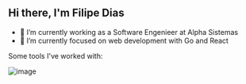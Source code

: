 ## Hi there, I'm Filipe Dias

- 🔭 I’m currently working as a Software Engenieer at Alpha Sistemas
- 🌱 I’m currently focused on web development with Go and React

Some tools I've worked with:

![image](https://skillicons.dev/icons?i=git,nodejs,react,remix,svelte,go,dotnet,postgres,linux,docker,aws)
